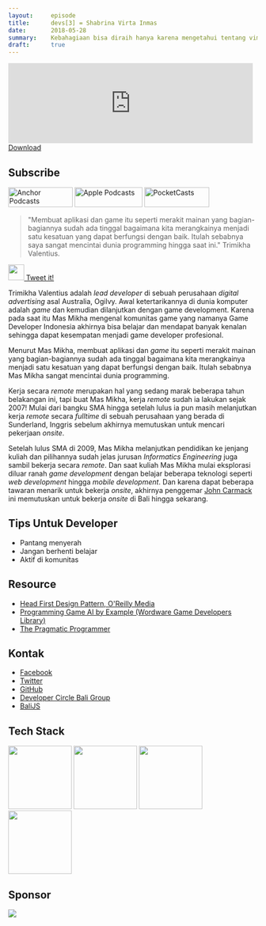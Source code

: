 ```yaml
---
layout:     episode
title:      devs[3] = Shabrina Virta Inmas
date:       2018-05-28
summary:    Kebahagiaan bisa diraih hanya karena mengetahui tentang vim plugin.
draft:      true
---
```


<iframe src="https://anchor.fm/ceritanya-developer/embed/episodes/devs2--Trimikha-Valentius-e1b7ri" height="162px" width="98%" frameborder="0" scrolling="no"></iframe>
<a href="https://d3ctxlq1ktw2nl.cloudfront.net/production/2018-3-23/2340804-22050-1-3c0034ec6fece.m4a" target="_blank">Download</a>

<h2>Subscribe</h2>
<a style="background-image: none" href="https://anchor.fm/ceritanya-developer" data-vars-outbound-link="https://anch.co/get_anchor" target="_blank" rel="noopener noreferrer"><img alt="Anchor Podcasts" class="styles__anchorPodcasts___CJAQT" src="https://d12xoj7p9moygp.cloudfront.net/images/podcast/anchor-podcasts-3.png" srcset="https://d12xoj7p9moygp.cloudfront.net/images/podcast/anchor-podcasts-3.png 1x, https://d12xoj7p9moygp.cloudfront.net/images/podcast/anchor-podcasts-3@2x.png 2x" width="130" height="40"></a> 
<a style="background-image: none" class=" jsOutboundLink" href="https://itunes.apple.com/id/podcast/ceritanya-developer-podcast/id1364448110?mt=2" data-vars-outbound-link="https://itunes.apple.com/us/podcast/tehataukopi/id1352151842?mt=2" target="_blank" rel="noopener noreferrer"><img alt="Apple Podcasts" class="styles__applePodcasts___1BGG3" src="https://d12xoj7p9moygp.cloudfront.net/images/podcast/apple-podcasts-3.png" srcset="https://d12xoj7p9moygp.cloudfront.net/images/podcast/apple-podcasts-3.png 1x, https://d12xoj7p9moygp.cloudfront.net/images/podcast/apple-podcasts-3@2x.png 2x" width="137" height="40"></a> 
<a style="background-image: none" class=" jsOutboundLink" href="http://pca.st/CwU8" data-vars-outbound-link="http://pca.st/L333" target="_blank" rel="noopener noreferrer"><img alt="PocketCasts" class="styles__pocketCasts___iURED" src="https://d12xoj7p9moygp.cloudfront.net/images/podcast/pocketcasts-4.png" srcset="https://d12xoj7p9moygp.cloudfront.net/images/podcast/pocketcasts-4.png 1x, https://d12xoj7p9moygp.cloudfront.net/images/podcast/pocketcasts-4@2x.png 2x" width="131" height="40"></a>


> "Membuat aplikasi dan game itu seperti merakit mainan yang bagian-bagiannya sudah ada tinggal bagaimana kita merangkainya menjadi satu kesatuan yang dapat berfungsi dengan baik. Itulah sebabnya saya sangat mencintai dunia programming hingga saat ini." Trimikha Valentius.

<a style="background-image: none;" href="https://ctt.ac/FCy50"><img style="width: 32px;" src="images/icons/2.png" /> Tweet it!</a>

Trimikha Valentius adalah _lead developer_ di sebuah perusahaan _digital advertising_ asal Australia, Ogilvy. Awal ketertarikannya di dunia komputer adalah _game_ dan kemudian dilanjutkan dengan game development. Karena pada saat itu Mas Mikha mengenal komunitas game yang namanya Game Developer Indonesia akhirnya bisa belajar dan mendapat banyak kenalan sehingga dapat kesempatan menjadi game developer profesional.

Menurut Mas Mikha, membuat aplikasi dan _game_ itu seperti merakit mainan yang bagian-bagiannya sudah ada tinggal bagaimana kita merangkainya menjadi satu kesatuan yang dapat berfungsi dengan baik. Itulah sebabnya Mas Mikha sangat mencintai dunia programming.

Kerja secara _remote_ merupakan hal yang sedang marak beberapa tahun belakangan ini, tapi buat Mas Mikha, kerja _remote_ sudah ia lakukan sejak 2007! Mulai dari bangku SMA hingga setelah lulus ia pun masih melanjutkan kerja _remote_ secara _fulltime_ di sebuah perusahaan yang berada di Sunderland, Inggris sebelum akhirnya memutuskan untuk mencari pekerjaan _onsite_.

Setelah lulus SMA di 2009, Mas Mikha melanjutkan pendidikan ke jenjang kuliah dan pilihannya sudah jelas jurusan _Informatics Engineering_ juga sambil bekerja secara _remote_. Dan saat kuliah Mas Mikha mulai eksplorasi diluar ranah _game development_ dengan belajar beberapa teknologi seperti _web development_ hingga _mobile development_. Dan karena dapat beberapa tawaran menarik untuk bekerja _onsite_, akhirnya penggemar [John Carmack](https://en.wikipedia.org/wiki/John_Carmack) ini memutuskan untuk bekerja _onsite_ di Bali hingga sekarang.


## Tips Untuk Developer

* Pantang menyerah
* Jangan berhenti belajar
* Aktif di komunitas

## Resource

* [Head First Design Pattern, O'Reilly Media]( http://shop.oreilly.com/product/9780596007126.do )
* [Programming Game AI by Example (Wordware Game Developers Library)](https://www.amazon.com/Programming-Example-Wordware-Developers-Library/dp/1556220782 )
* [The Pragmatic Programmer]( https://www.amazon.com/Pragmatic-Programmer-Journeyman-Master/dp/020161622X )

## Kontak

* [Facebook](https://www.facebook.com/trimikhavalentius.vallie)
* [Twitter](https://twitter.com/tvalentius)
* [GitHub](https://github.com/tvalentius)
* [Developer Circle Bali Group](https://www.facebook.com/groups/DevCBali/)
* [BaliJS](http://balijs.com/)

## Tech Stack

<img src="https://nodejs.org/static/images/logos/nodejs-new-pantone-black.png" width="128" />
<img src="https://cdn-images-1.medium.com/max/1200/1*PPIp7twJJUknfohZqtL8pQ.png" width="128" />
<img src="http://logos-download.com/wp-content/uploads/2016/09/React_logo_wordmark.png" width="128" />
<img src="http://codelikeapoem.com/wp-content/uploads/2017/11/Visual-Studio-Code-For-Windows.jpg" width="128" />

## Sponsor

<a style="background-image: none !important;" href="https://hacktiv8.com" target="_blank"><img src="https://hacktiv8.com/img/logo-hacktiv8_bordered--md5--f7ee5fc69819b5ef3849344c119f5e18.png" /></a>
